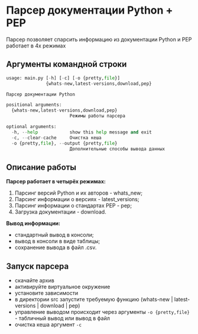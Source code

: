 # Парсер документации Python + PEP

Парсер позволяет спарсить информацию из документации Python и PEP работает в 4х режимах

## Аргументы командной строки


```python
usage: main.py [-h] [-c] [-o {pretty,file}]
               {whats-new,latest-versions,download,pep}

Парсер документации Python

positional arguments:
  {whats-new,latest-versions,download,pep}
                        Режимы работы парсера

optional arguments:
  -h, --help            show this help message and exit
  -c, --clear-cache     Очистка кеша
  -o {pretty,file}, --output {pretty,file}
                        Дополнительные способы вывода данных
```

## Описание работы

**Парсер работает в четырёх режимах:**

1. Парсинг версий Python и их авторов - whats_new;
2. Парсинг информации о версиях - latest_versions;
3. Парсинг информации о стандартах PEP - pep;
4. Загрузка документации - download.

**Вывод информации:**

- стандартный вывод в консоли;
- вывод в консоли в виде таблицы;
- сохранение вывода в файл .csv.

## Запуск парсера
- скачайте архив
- активируйте виртуальное окружение
- установите зависимости
- в директории src запустите требуемую функцию   (whats-new | latest-versions | download | pep)
- управление выводом происходит через аргументы `-o {pretty,file}` - табличный вывод или вывод в файл
- очистка кеша аргумент `-c`
